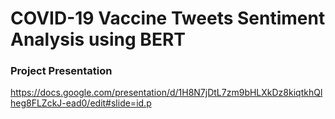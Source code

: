 # COVID-19 Vaccine Tweets Sentiment Analysis using BERT

### Project Presentation
https://docs.google.com/presentation/d/1H8N7jDtL7zm9bHLXkDz8kiqtkhQlheg8FLZckJ-ead0/edit#slide=id.p
